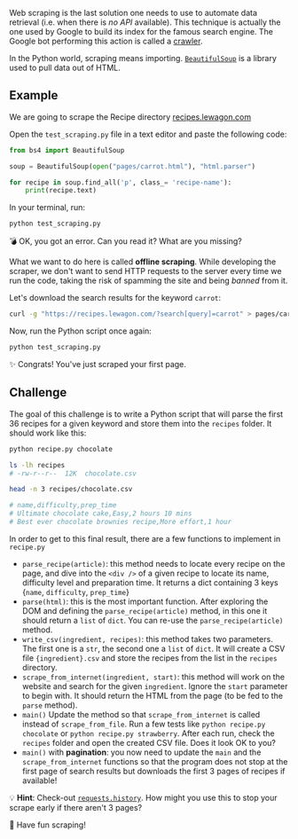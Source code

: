 Web scraping is the last solution one needs to use to automate data retrieval (i.e. when there is _no API_ available). This technique is actually the one used by Google to build its index for the famous search engine. The Google bot performing this action is called a [crawler](https://www.google.com/search/howsearchworks/crawling-indexing/).

In the Python world, scraping means importing. [`BeautifulSoup`](https://www.crummy.com/software/BeautifulSoup/bs4/doc/) is a library used to pull data out of HTML.

## Example

We are going to scrape the Recipe directory [recipes.lewagon.com](https://recipes.lewagon.com/)

Open the `test_scraping.py` file in a text editor and paste the following code:

```python
from bs4 import BeautifulSoup

soup = BeautifulSoup(open("pages/carrot.html"), "html.parser")

for recipe in soup.find_all('p', class_= 'recipe-name'):
    print(recipe.text)
```

In your terminal, run:

```bash
python test_scraping.py
```

💣 OK, you got an error. Can you read it? What are you missing?

What we want to do here is called **offline scraping**. While developing the scraper, we don't want to send HTTP requests to the server every time we run the code, taking the risk of spamming the site and being _banned_ from it.

Let's download the search results for the keyword `carrot`:

```bash
curl -g "https://recipes.lewagon.com/?search[query]=carrot" > pages/carrot.html
```

Now, run the Python script once again:

```bash
python test_scraping.py
```

✨ Congrats! You've just scraped your first page.

## Challenge

The goal of this challenge is to write a Python script that will parse the first 36 recipes for a given keyword and store them into the `recipes` folder. It should work like this:

```bash
python recipe.py chocolate

ls -lh recipes
# -rw-r--r--  12K  chocolate.csv

head -n 3 recipes/chocolate.csv

# name,difficulty,prep_time
# Ultimate chocolate cake,Easy,2 hours 10 mins
# Best ever chocolate brownies recipe,More effort,1 hour
```

In order to get to this final result, there are a few functions to implement in `recipe.py`

- `parse_recipe(article)`: this method needs to locate every recipe on the page, and dive into the `<div />` of a given recipe to locate its name, difficulty level and preparation time. It returns a dict containing 3 keys {`name`, `difficulty`, `prep_time`}
- `parse(html)`: this is the most important function. After exploring the DOM and defining the `parse_recipe(article)` method, in this one it should return a `list` of `dict`. You can re-use the `parse_recipe(article)` method.
- `write_csv(ingredient, recipes)`: this method takes two parameters. The first one is a `str`, the second one a `list` of `dict`. It will create a CSV file `{ingredient}.csv` and store the recipes from the list in the `recipes` directory.
- `scrape_from_internet(ingredient, start)`: this method will work on the website and search for the given `ingredient`. Ignore the `start` parameter to begin with. It should return the HTML from the page (to be fed to the `parse` method).
- `main()` Update the method so that `scrape_from_internet` is called instead of `scrape_from_file`. Run a few tests like `python recipe.py chocolate` or `python recipe.py strawberry`. After each run, check the `recipes` folder and open the created CSV file. Does it look OK to you?
- `main()` with **pagination**: you now need to update the `main` and the `scrape_from_internet` functions so that the program does not stop at the first page of search results but downloads the first 3 pages of recipes if available!

💡 **Hint**: Check-out [`requests.history`](https://2.python-requests.org/en/master/user/quickstart/#redirection-and-history). How might you use this to stop your scrape early if there aren't 3 pages?

🙌 Have fun scraping!
